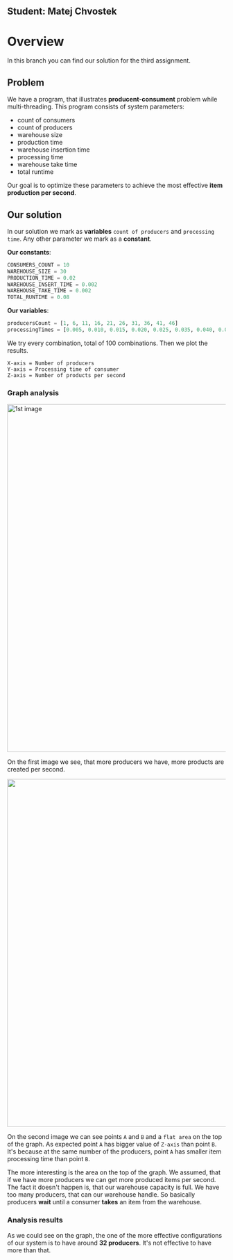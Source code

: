 ## Student: Matej Chvostek

# Overview
In this branch you can find our solution for the third assignment. 

## Problem
We have a program, that illustrates **producent-consument** problem while multi-threading. This program consists of system parameters:
- count of consumers
- count of producers
- warehouse size
- production time
- warehouse insertion time
- processing time
- warehouse take time
- total runtime

Our goal is to optimize these parameters to achieve the most effective **item production per second**.

## Our solution
In our solution we mark as **variables** `count of producers` and `processing time`. Any other parameter we mark as a **constant**. 

**Our constants**:
```python
CONSUMERS_COUNT = 10
WAREHOUSE_SIZE = 30
PRODUCTION_TIME = 0.02
WAREHOUSE_INSERT_TIME = 0.002
WAREHOUSE_TAKE_TIME = 0.002
TOTAL_RUNTIME = 0.08
```

**Our variables**:
```python
producersCount = [1, 6, 11, 16, 21, 26, 31, 36, 41, 46]
processingTimes = [0.005, 0.010, 0.015, 0.020, 0.025, 0.035, 0.040, 0.045, 0.050, 0.055]
```

We try every combination, total of 100 combinations. Then we plot the results.

```
X-axis = Number of producers
Y-axis = Processing time of consumer
Z-axis = Number of products per second
```

### Graph analysis

[<img alt="1st image" src="https://i.ibb.co/ypVJvTr/graph-2.png" width="800"/>](1)

On the first image we see, that more producers we have, more products are created per second.

<img src="https://i.ibb.co/KqxfFjZ/graph-3.png" width="800"/>

On the second image we can see points `A` and `B` and a `flat area` on the top of the graph. As expected point `A` has bigger value of `Z-axis` than
point `B`. It's because at the same number of the producers, point `A` has smaller item processing time than point `B`.

The more interesting is the area on the top of the graph. We assumed, that if we have more producers we can get more produced items per second. The fact it doesn't happen is,
that our warehouse capacity is full. We have too many producers, that can our warehouse handle. So basically producers **wait** until a consumer **takes** an item from the warehouse.

### Analysis results
As we could see on the graph, the one of the more effective configurations of our system is to have around **32 producers**. It's not effective to have more than that.


